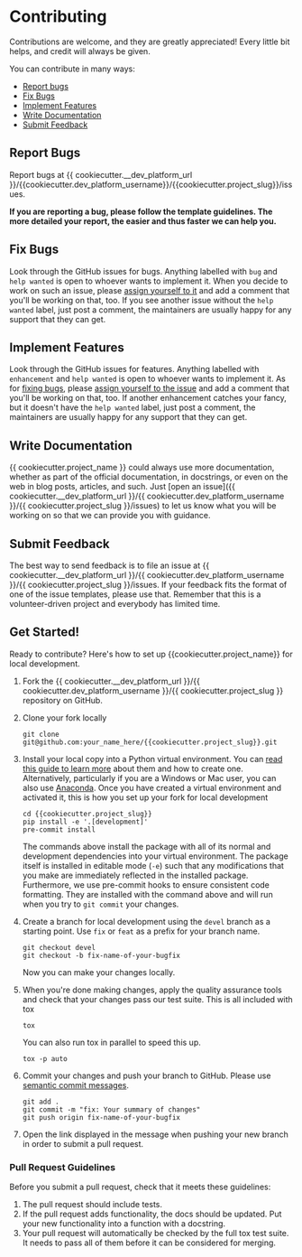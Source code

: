# Contributing

Contributions are welcome, and they are greatly appreciated! Every little bit
helps, and credit will always be given.

You can contribute in many ways:

* [Report bugs](#report-bugs)
* [Fix Bugs](#fix-bugs)
* [Implement Features](#implement-features)
* [Write Documentation](#write-documentation)
* [Submit Feedback](#submit-feedback)

## Report Bugs

Report bugs at {{ cookiecutter.__dev_platform_url }}/{{cookiecutter.dev_platform_username}}/{{cookiecutter.project_slug}}/issues.

**If you are reporting a bug, please follow the template guidelines. The more
detailed your report, the easier and thus faster we can help you.**

## Fix Bugs

Look through the GitHub issues for bugs. Anything labelled with `bug` and `help
wanted` is open to whoever wants to implement it. When you decide to work on
such an issue, please [assign yourself to
it](https://docs.github.com/en/issues/tracking-your-work-with-issues/assigning-issues-and-pull-requests-to-other-github-users)
and add a comment that you'll be working on that, too. If you see another issue
without the `help wanted` label, just post a comment, the maintainers are
usually happy for any support that they can get.

## Implement Features

Look through the GitHub issues for features. Anything labelled with
`enhancement` and `help wanted` is open to whoever wants to implement it. As for
[fixing bugs](#fix-bugs), please [assign yourself to the
issue](https://docs.github.com/en/issues/tracking-your-work-with-issues/assigning-issues-and-pull-requests-to-other-github-users)
and add a comment that you'll be working on that, too. If another enhancement
catches your fancy, but it doesn't have the `help wanted` label, just post a
comment, the maintainers are usually happy for any support that they can get.

## Write Documentation

{{ cookiecutter.project_name }} could always use more documentation, whether as
part of the official documentation, in docstrings, or even on the web in blog
posts, articles, and such. Just [open an issue]({{
cookiecutter.__dev_platform_url }}/{{ cookiecutter.dev_platform_username }}/{{
cookiecutter.project_slug }}/issues) to let us know what you will be working on
so that we can provide you with guidance.

## Submit Feedback

The best way to send feedback is to file an issue at {{
cookiecutter.__dev_platform_url }}/{{ cookiecutter.dev_platform_username }}/{{
cookiecutter.project_slug }}/issues. If your feedback fits the format of one of
the issue templates, please use that. Remember that this is a volunteer-driven
project and everybody has limited time.

## Get Started!

Ready to contribute? Here's how to set up {{cookiecutter.project_name}} for
local development.

1. Fork the {{ cookiecutter.__dev_platform_url }}/{{
   cookiecutter.dev_platform_username }}/{{ cookiecutter.project_slug }}
   repository on GitHub.
2. Clone your fork locally

    ```shell
    git clone git@github.com:your_name_here/{{cookiecutter.project_slug}}.git
    ```

3. Install your local copy into a Python virtual environment. You can [read this
   guide to learn
   more](https://realpython.com/python-virtual-environments-a-primer) about them
   and how to create one. Alternatively, particularly if you are a Windows or
   Mac user, you can also use [Anaconda](https://docs.anaconda.com/anaconda/).
   Once you have created a virtual environment and activated it, this is how you
   set up your fork for local development

    ```shell
    cd {{cookiecutter.project_slug}}
    pip install -e '.[development]'
    pre-commit install
    ```

    The commands above install the package with all of its normal and
    development dependencies into your virtual environment. The package itself
    is installed in editable mode (`-e`) such that any modifications that you
    make are immediately reflected in the installed package. Furthermore, we use
    pre-commit hooks to ensure consistent code formatting. They are installed
    with the command above and will run when you try to `git commit` your
    changes.

4. Create a branch for local development using the `devel` branch as a starting
   point. Use `fix` or `feat` as a prefix for your branch name.

    ```shell
    git checkout devel
    git checkout -b fix-name-of-your-bugfix
    ```

    Now you can make your changes locally.

5. When you're done making changes, apply the quality assurance tools and check
   that your changes pass our test suite. This is all included with tox

    ```shell
    tox
    ```

    You can also run tox in parallel to speed this up.

    ```shell
    tox -p auto
    ```

6. Commit your changes and push your branch to GitHub. Please use [semantic
   commit messages](https://www.conventionalcommits.org/).

    ```shell
    git add .
    git commit -m "fix: Your summary of changes"
    git push origin fix-name-of-your-bugfix
    ```

7. Open the link displayed in the message when pushing your new branch in order
   to submit a pull request.

### Pull Request Guidelines

Before you submit a pull request, check that it meets these guidelines:

1. The pull request should include tests.
2. If the pull request adds functionality, the docs should be updated. Put your
   new functionality into a function with a docstring.
3. Your pull request will automatically be checked by the full tox test suite.
   It needs to pass all of them before it can be considered for merging.
